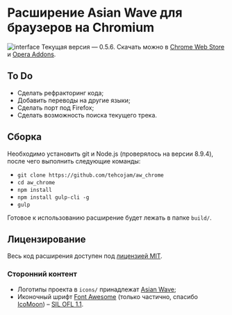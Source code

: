 # Расширение Asian Wave для браузеров на Chromium
![interface](https://raw.githubusercontent.com/tehcojam/aw_chrome/master/images/screenshots/en-anime.png)
Текущая версия — 0.5.6.
Скачать можно в [Chrome Web Store](https://chrome.google.com/webstore/detail/ecbegehkeefmdjnjhldeogkhbhhjhfje) и [Opera Addons](https://addons.opera.com/ru/extensions/details/asian-wave/).

## To Do
* Сделать рефракторинг кода;
* Добавить переводы на другие языки;
* Сделать порт под Firefox;
* Сделать возможность поиска текущего трека.

## Сборка
Необходимо установить git и Node.js (проверялось на версии 8.9.4), после чего выполнить следующие команды:
* `git clone https://github.com/tehcojam/aw_chrome`
* `cd aw_chrome`
* `npm install`
* `npm install gulp-cli -g`
* `gulp`

Готовое к использованию расширение будет лежать в папке `build/`.

## Лицензирование
Весь код расширения доступен под [лицензией MIT](license.txt).

### Сторонний контент
* Логотипы проекта в `icons/` принадлежат [Asian Wave](https://asianwave.ru);
* Иконочный шрифт [Font Awesome](http://fontawesome.io) (только частично, спасибо [IcoMoon](https://icomoon.io/app)) – [SIL OFL 1.1](http://scripts.sil.org/OFL).
